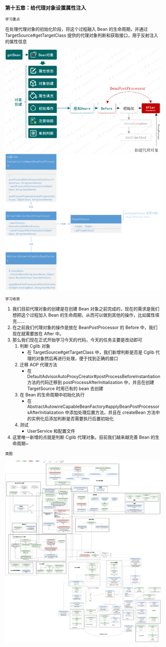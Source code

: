 ### 第十五章：给代理对象设置属性注入

`学习重点`

在处理代理对象的初始化阶段，将这个过程融入 Bean 的生命周期，并通过 TargetSource#getTargetClass 提供的代理对象判断和获取接口，用于反射注入的属性信息

<img src="./pic/spring15_1.png">

<img src="./pic/spring15_2.png">

`学习收获`

1. 我们目前代理对象的创建是在创建 Bean 对象之前完成的，现在的需求是我们想把这个过程加入 Bean 的生命周期，从而可以做到其他的操作，比如属性填充......
2. 在之前我们代理对象的操作是放在 BeanPostProcessor 的 Before 中，我们现在就需要放在 After 中。
3. 那么我们现在正式开始学习今天的代码，今天的任务主要是改动即可
    1. 判断 Cglib 对象
        - 在 TargetSource#getTargetClass 中，我们新增判断是否是 Cglib 代理的对象然后再进行处理，便于找到正确的接口
    2. 迁移 AOP 代理方法
        - 在 DefaultAdvisorAutoProxyCreator#postProcessBeforeInstantiation 方法的代码迁移到 postProcessAfterInitialization 中，并且在创建 TargetSource 时用已有的 bean 去创建
    3. 在 Bean 的生命周期中初始化执行
        - 在 AbstractAutowireCapableBeanFactory#applyBeanPostProcessorsAfterInitialization 中添加处理后置方法，并且在 createBean 方法中的实例化后添加判断是否需要执行后置初始化
    4. 测试
        - UserService 和配置文件
4. 这里唯一新增的点就是判断 Cglib 代理对象。目前我们越来越完善 Bean 的生命周期~

`类图`

<img src="./pic/spring15_类图.drawio.png">